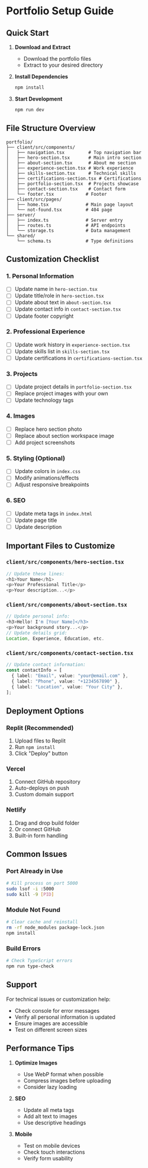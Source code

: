 # Portfolio Setup Guide

## Quick Start

1. **Download and Extract**
   - Download the portfolio files
   - Extract to your desired directory

2. **Install Dependencies**
   ```bash
   npm install
   ```

3. **Start Development**
   ```bash
   npm run dev
   ```

## File Structure Overview

```
portfolio/
├── client/src/components/
│   ├── navigation.tsx         # Top navigation bar
│   ├── hero-section.tsx       # Main intro section
│   ├── about-section.tsx      # About me section
│   ├── experience-section.tsx # Work experience
│   ├── skills-section.tsx     # Technical skills
│   ├── certifications-section.tsx # Certifications
│   ├── portfolio-section.tsx  # Projects showcase
│   ├── contact-section.tsx    # Contact form
│   └── footer.tsx            # Footer
├── client/src/pages/
│   ├── home.tsx              # Main page layout
│   └── not-found.tsx         # 404 page
├── server/
│   ├── index.ts              # Server entry
│   ├── routes.ts             # API endpoints
│   └── storage.ts            # Data management
└── shared/
    └── schema.ts             # Type definitions
```

## Customization Checklist

### 1. Personal Information
- [ ] Update name in `hero-section.tsx`
- [ ] Update title/role in `hero-section.tsx`
- [ ] Update about text in `about-section.tsx`
- [ ] Update contact info in `contact-section.tsx`
- [ ] Update footer copyright

### 2. Professional Experience
- [ ] Update work history in `experience-section.tsx`
- [ ] Update skills list in `skills-section.tsx`
- [ ] Update certifications in `certifications-section.tsx`

### 3. Projects
- [ ] Update project details in `portfolio-section.tsx`
- [ ] Replace project images with your own
- [ ] Update technology tags

### 4. Images
- [ ] Replace hero section photo
- [ ] Replace about section workspace image
- [ ] Add project screenshots

### 5. Styling (Optional)
- [ ] Update colors in `index.css`
- [ ] Modify animations/effects
- [ ] Adjust responsive breakpoints

### 6. SEO
- [ ] Update meta tags in `index.html`
- [ ] Update page title
- [ ] Update description

## Important Files to Customize

### `client/src/components/hero-section.tsx`
```typescript
// Update these lines:
<h1>Your Name</h1>
<p>Your Professional Title</p>
<p>Your description...</p>
```

### `client/src/components/about-section.tsx`
```typescript
// Update personal info:
<h3>Hello! I'm [Your Name]</h3>
<p>Your background story...</p>
// Update details grid:
Location, Experience, Education, etc.
```

### `client/src/components/contact-section.tsx`
```typescript
// Update contact information:
const contactInfo = [
  { label: "Email", value: "your@email.com" },
  { label: "Phone", value: "+1234567890" },
  { label: "Location", value: "Your City" },
];
```

## Deployment Options

### Replit (Recommended)
1. Upload files to Replit
2. Run `npm install`
3. Click "Deploy" button

### Vercel
1. Connect GitHub repository
2. Auto-deploys on push
3. Custom domain support

### Netlify
1. Drag and drop build folder
2. Or connect GitHub
3. Built-in form handling

## Common Issues

### Port Already in Use
```bash
# Kill process on port 5000
sudo lsof -i :5000
sudo kill -9 [PID]
```

### Module Not Found
```bash
# Clear cache and reinstall
rm -rf node_modules package-lock.json
npm install
```

### Build Errors
```bash
# Check TypeScript errors
npm run type-check
```

## Support

For technical issues or customization help:
- Check console for error messages
- Verify all personal information is updated
- Ensure images are accessible
- Test on different screen sizes

## Performance Tips

1. **Optimize Images**
   - Use WebP format when possible
   - Compress images before uploading
   - Consider lazy loading

2. **SEO**
   - Update all meta tags
   - Add alt text to images
   - Use descriptive headings

3. **Mobile**
   - Test on mobile devices
   - Check touch interactions
   - Verify form usability